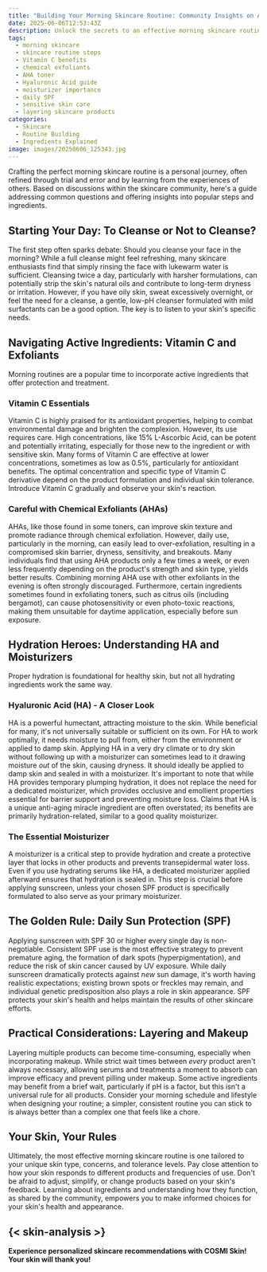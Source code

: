```yaml
---
title: "Building Your Morning Skincare Routine: Community Insights on Actives, Hydration, and SPF"
date: 2025-06-06T12:53:43Z
description: Unlock the secrets to an effective morning skincare routine. Learn best practices for cleansing, using Vitamin C and AHAs, hydrating with HA, and applying SPF, based on collective experience.
tags:
  - morning skincare
  - skincare routine steps
  - Vitamin C benefits
  - chemical exfoliants
  - AHA toner
  - Hyaluronic Acid guide
  - moisturizer importance
  - daily SPF
  - sensitive skin care
  - layering skincare products
categories:
  - Skincare
  - Routine Building
  - Ingredients Explained
image: images/20250606_125343.jpg
---
```


Crafting the perfect morning skincare routine is a personal journey, often refined through trial and error and by learning from the experiences of others. Based on discussions within the skincare community, here's a guide addressing common questions and offering insights into popular steps and ingredients.

## Starting Your Day: To Cleanse or Not to Cleanse?

The first step often sparks debate: Should you cleanse your face in the morning? While a full cleanse might feel refreshing, many skincare enthusiasts find that simply rinsing the face with lukewarm water is sufficient. Cleansing twice a day, particularly with harsher formulations, can potentially strip the skin's natural oils and contribute to long-term dryness or irritation. However, if you have oily skin, sweat excessively overnight, or feel the need for a cleanse, a gentle, low-pH cleanser formulated with mild surfactants can be a good option. The key is to listen to your skin's specific needs.

## Navigating Active Ingredients: Vitamin C and Exfoliants

Morning routines are a popular time to incorporate active ingredients that offer protection and treatment.

### Vitamin C Essentials

Vitamin C is highly praised for its antioxidant properties, helping to combat environmental damage and brighten the complexion. However, its use requires care. High concentrations, like 15% L-Ascorbic Acid, can be potent and potentially irritating, especially for those new to the ingredient or with sensitive skin. Many forms of Vitamin C are effective at lower concentrations, sometimes as low as 0.5%, particularly for antioxidant benefits. The optimal concentration and specific type of Vitamin C derivative depend on the product formulation and individual skin tolerance. Introduce Vitamin C gradually and observe your skin's reaction.

### Careful with Chemical Exfoliants (AHAs)

AHAs, like those found in some toners, can improve skin texture and promote radiance through chemical exfoliation. However, daily use, particularly in the morning, can easily lead to over-exfoliation, resulting in a compromised skin barrier, dryness, sensitivity, and breakouts. Many individuals find that using AHA products only a few times a week, or even less frequently depending on the product's strength and skin type, yields better results. Combining morning AHA use with other exfoliants in the evening is often strongly discouraged. Furthermore, certain ingredients sometimes found in exfoliating toners, such as citrus oils (including bergamot), can cause photosensitivity or even photo-toxic reactions, making them unsuitable for daytime application, especially before sun exposure.

## Hydration Heroes: Understanding HA and Moisturizers

Proper hydration is foundational for healthy skin, but not all hydrating ingredients work the same way.

### Hyaluronic Acid (HA) - A Closer Look

HA is a powerful humectant, attracting moisture to the skin. While beneficial for many, it's not universally suitable or sufficient on its own. For HA to work optimally, it needs moisture to pull from, either from the environment or applied to damp skin. Applying HA in a very dry climate or to dry skin without following up with a moisturizer can sometimes lead to it drawing moisture *out* of the skin, causing dryness. It should ideally be applied to damp skin and sealed in with a moisturizer. It's important to note that while HA provides temporary plumping hydration, it does not replace the need for a dedicated moisturizer, which provides occlusive and emollient properties essential for barrier support and preventing moisture loss. Claims that HA is a unique anti-aging miracle ingredient are often overstated; its benefits are primarily hydration-related, similar to a good quality moisturizer.

### The Essential Moisturizer

A moisturizer is a critical step to provide hydration and create a protective layer that locks in other products and prevents transepidermal water loss. Even if you use hydrating serums like HA, a dedicated moisturizer applied afterward ensures that hydration is sealed in. This step is crucial before applying sunscreen, unless your chosen SPF product is specifically formulated to also serve as your primary moisturizer.

## The Golden Rule: Daily Sun Protection (SPF)

Applying sunscreen with SPF 30 or higher every single day is non-negotiable. Consistent SPF use is the most effective strategy to prevent premature aging, the formation of dark spots (hyperpigmentation), and reduce the risk of skin cancer caused by UV exposure. While daily sunscreen dramatically protects against *new* sun damage, it's worth having realistic expectations; existing brown spots or freckles may remain, and individual genetic predisposition also plays a role in skin appearance. SPF protects your skin's health and helps maintain the results of other skincare efforts.

## Practical Considerations: Layering and Makeup

Layering multiple products can become time-consuming, especially when incorporating makeup. While strict wait times between *every* product aren't always necessary, allowing serums and treatments a moment to absorb can improve efficacy and prevent pilling under makeup. Some active ingredients may benefit from a brief wait, particularly if pH is a factor, but this isn't a universal rule for all products. Consider your morning schedule and lifestyle when designing your routine; a simpler, consistent routine you can stick to is always better than a complex one that feels like a chore.

## Your Skin, Your Rules

Ultimately, the most effective morning skincare routine is one tailored to your unique skin type, concerns, and tolerance levels. Pay close attention to how your skin responds to different products and frequencies of use. Don't be afraid to adjust, simplify, or change products based on your skin's feedback. Learning about ingredients and understanding how they function, as shared by the community, empowers you to make informed choices for your skin's health and appearance.

{< skin-analysis >}
---  
**Experience personalized skincare recommendations with COSMI Skin! Your skin will thank you!**
